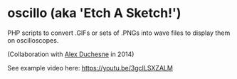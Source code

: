 # oscillo (aka 'Etch A Sketch!')

PHP scripts to convert .GIFs or sets of .PNGs into wave files to display them on oscilloscopes.

(Collaboration with [Alex Duchesne](http://blog.alexou.net/oscilloscope-drawing) in 2014)

See example video here: https://youtu.be/3gcILSXZALM
